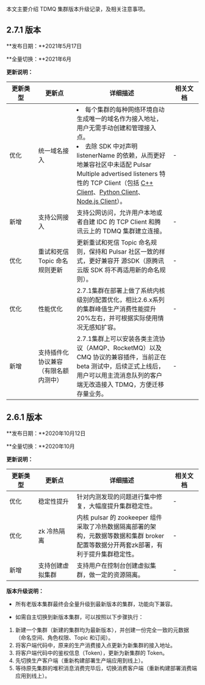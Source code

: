 <style>
table th:nth-of-type(1) {
width: 15%;        
}
table th:nth-of-type(2) {
width: 20%;        
}
table th:nth-of-type(3) {
width:50%;        
}
table th:nth-of-type(4) {
width: 15%;        
}
</style>

本文主要介绍 TDMQ 集群版本升级记录，及相关注意事项。

## 2.7.1 版本

**发布日期：**2021年5月17日

**全量切换：**2021年6月

**更新说明：**

| 更新类型  | 更新点                               | 详细描述                                                     | 相关文档 |
| ------------------------------------ | ------------------------------------------------------------ | -------- | -------- |
| 优化 | 统一域名接入                         | <li>每个集群的每种网络环境自动生成唯一的域名作为接入地址，用户无需手动创建和管理接入点。</li> <li>去除 SDK 中对声明 listenerName 的依赖，从而更好地兼容社区中未适配 Pulsar Multiple advertised listeners 特性的 TCP Client（包括 <a href="http://pulsar.apache.org/docs/en/client-libraries-cpp/">C++ Client</a>、<a href="http://pulsar.apache.org/docs/en/client-libraries-python/">Python Client</a>、<a href="http://pulsar.apache.org/docs/en/client-libraries-node/">Node.js Client</a>）。</li>     |      -    |
 | 新增 | 支持公网接入                         | 支持公网访问，允许用户本地或者自建 IDC 的 TCP Client 和腾讯云上的 TDMQ 集群建立连接。     |     -     |
| 优化| 重试和死信 Topic 命名规则更新          | 更新重试和死信 Topic 命名规则，保持和 Pulsar 社区一致的样式，更好兼容开 源SDK（原腾讯云版 SDK 将不再适用新的命名规则）。    |      -    |
| 优化 | 性能优化                             | 2.7.1集群在部署上做了系统内核级别的配置优化，相比2.6.x系列的集群峰值生产消费性能提升20%左右，并可根据实际使用情况无感知扩容。    |      -    |
| 新增| 支持插件化协议兼容（有限名额内测中） | 2.7.1集群上可以安装各类主流协议（AMQP、RocketMQ）以及 CMQ 协议的兼容插件，当前正在 beta 测试中，后续正式上线后，用户可以用主流消息队列的客户端无改造接入 TDMQ，方便迁移存量业务。     |     -     |

## 2.6.1 版本

**发布日期：**2020年10月12日

**全量切换：**2020年10月

**更新说明：**

| 更新类型| 更新点           | 详细描述                                                     | 相关文档 |
| ---------------- | ------------------------------------------------------------ | -------- | -------- |
| 优化| 稳定性提升       | 针对内测发现的问题进行集中修复，大幅度提升集群稳定性。              |    -      |
| 优化| zk 冷热隔离       | 内核 pulsar 的 zookeeper 组件采取了冷热数据隔离部署的架构，元数据等数据和集群 broker 配置等数据分开两套zk部署，有利于提升集群稳定性。      |       -   |
| 新增 | 支持创建虚拟集群 | 支持用户在控制台创建虚拟集群，做一定的资源隔离。                   |      -    |

**版本升级说明：**

- 所有老版本集群最终会全量升级到最新版本的集群，功能向下兼容。

- 如需自主切换到新版本集群，可以按照以下步骤执行：


1. 新建一个集群（新建的集群均为最新版本），并创建一份完全一致的元数据（命名空间、角色权限、Topic 和订阅）。
2. 将客户端代码中，原来的生产消费接入点更新为新集群的接入地址。
3. 将客户端代码中的鉴权信息（Token），更新为新集群的 Token。
4. 先切换生产客户端（重新构建部署生产端应用到线上）。
5. 等待原先集群的堆积消息消费完毕后，切换消费客户端（重新构建部署消费端应用到线上）。
